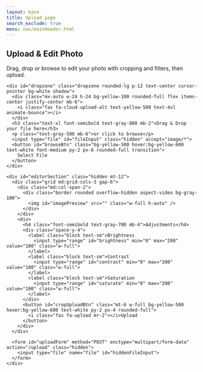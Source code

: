 ```yaml
---
layout: base
title: Upload page
search_exclude: true
menu: nav/mainHeader.html
---
```

<html lang="en">
<head>
  <meta charset="UTF-8" />
  <meta name="viewport" content="width=device-width, initial-scale=1.0"/>
  <title>Cartage - Photo Upload</title>
  <script src="https://cdn.tailwindcss.com"></script>
  <script src="https://cdnjs.cloudflare.com/ajax/libs/cropperjs/1.5.13/cropper.min.js"></script>
  <link href="https://cdnjs.cloudflare.com/ajax/libs/cropperjs/1.5.13/cropper.min.css" rel="stylesheet"/>
  <link rel="stylesheet" href="https://cdnjs.cloudflare.com/ajax/libs/font-awesome/6.4.0/css/all.min.css">
  <style>
    @import url('https://fonts.googleapis.com/css2?family=Poppins:wght@300;400;500;600;700&display=swap');

    body {
      font-family: 'Poppins', sans-serif;
      background-color: #f8fafc;
    }

    .dropzone {
      border: 2px dashed #e5e7eb;
      transition: all 0.4s ease;
    }

    .dropzone.active {
      border-color: #F59E0B;
      background-color: rgba(245, 158, 11, 0.05);
    }

    .preview-image {
      transition: all 0.3s ease;
    }

    .preview-image:hover {
      transform: scale(1.03);
    }
  </style>
</head>
<body class="min-h-screen bg-gradient-to-br from-white to-gray-50">
  <div class="container mx-auto px-4 py-8 max-w-4xl">
    <div class="text-center mb-10">
      <h2 class="text-4xl font-bold text-gray-800 mb-3">Upload & Edit Photo</h2>
      <p class="text-gray-600 max-w-2xl mx-auto">Drag, drop or browse to edit your photo with cropping and filters, then upload.</p>
    </div>

    <div id="dropzone" class="dropzone rounded-lg p-12 text-center cursor-pointer bg-white shadow">
      <div class="mx-auto w-24 h-24 bg-yellow-100 rounded-full flex items-center justify-center mb-6">
        <i class="fas fa-cloud-upload-alt text-yellow-500 text-4xl animate-bounce"></i>
      </div>
      <h3 class="text-xl font-semibold text-gray-800 mb-2">Drag & Drop your file here</h3>
      <p class="text-gray-500 mb-6">or click to browse</p>
      <input type="file" id="fileInput" class="hidden" accept="image/*">
      <button id="browseBtn" class="bg-yellow-500 hover:bg-yellow-600 text-white font-medium py-2 px-6 rounded-full transition">
        Select File
      </button>
    </div>

    <div id="editorSection" class="hidden mt-12">
      <div class="grid md:grid-cols-3 gap-6">
        <div class="md:col-span-2">
          <div class="border rounded overflow-hidden aspect-video bg-gray-100">
            <img id="imagePreview" src="" class="w-full h-auto" />
          </div>
        </div>
        <div>
          <h4 class="font-semibold text-gray-700 mb-4">Adjustments</h4>
          <div class="space-y-4">
            <label class="block text-sm">Brightness
              <input type="range" id="brightness" min="0" max="200" value="100" class="w-full">
            </label>
            <label class="block text-sm">Contrast
              <input type="range" id="contrast" min="0" max="200" value="100" class="w-full">
            </label>
            <label class="block text-sm">Saturation
              <input type="range" id="saturate" min="0" max="200" value="100" class="w-full">
            </label>
          </div>
          <button id="cropUploadBtn" class="mt-6 w-full bg-yellow-500 hover:bg-yellow-600 text-white py-2 px-4 rounded-full">
            <i class="fas fa-upload mr-2"></i>Upload
          </button>
        </div>
      </div>

      <form id="uploadForm" method="POST" enctype="multipart/form-data" action="/upload" class="hidden">
        <input type="file" name="file" id="hiddenFileInput">
      </form>
    </div>
  </div>

  <script>
    const dropzone = document.getElementById('dropzone');
    const fileInput = document.getElementById('fileInput');
    const browseBtn = document.getElementById('browseBtn');
    const imagePreview = document.getElementById('imagePreview');
    const editorSection = document.getElementById('editorSection');
    const brightnessInput = document.getElementById('brightness');
    const contrastInput = document.getElementById('contrast');
    const saturateInput = document.getElementById('saturate');
    const cropUploadBtn = document.getElementById('cropUploadBtn');
    const uploadForm = document.getElementById('uploadForm');
    const hiddenFileInput = document.getElementById('hiddenFileInput');

    let cropper;

    function preventDefaults(e) {
      e.preventDefault();
      e.stopPropagation();
    }

    ['dragenter', 'dragover', 'dragleave', 'drop'].forEach(eventName => {
      dropzone.addEventListener(eventName, preventDefaults, false);
    });

    ['dragenter', 'dragover'].forEach(eventName => {
      dropzone.addEventListener(eventName, () => dropzone.classList.add('active'), false);
    });

    ['dragleave', 'drop'].forEach(eventName => {
      dropzone.addEventListener(eventName, () => dropzone.classList.remove('active'), false);
    });

    dropzone.addEventListener('drop', handleDrop, false);
    browseBtn.addEventListener('click', () => fileInput.click());
    fileInput.addEventListener('change', () => handleFiles(fileInput.files));

    function handleDrop(e) {
      const dt = e.dataTransfer;
      const files = dt.files;
      handleFiles(files);
    }

    function handleFiles(files) {
      const file = files[0];
      if (!file) return;

      const reader = new FileReader();
      reader.onload = function(e) {
        imagePreview.src = e.target.result;
        editorSection.classList.remove('hidden');
        initCropper();
      };
      reader.readAsDataURL(file);
    }

    function initCropper() {
      if (cropper) cropper.destroy();
      cropper = new Cropper(imagePreview, {
        aspectRatio: 1,
        viewMode: 1,
        background: false,
        autoCropArea: 1
      });
    }

    function applyFiltersToCanvas(canvas) {
      const brightness = brightnessInput.value / 100;
      const contrast = contrastInput.value / 100;
      const saturate = saturateInput.value / 100;

      const ctx = canvas.getContext('2d');
      const imageData = ctx.getImageData(0, 0, canvas.width, canvas.height);
      const data = imageData.data;

      for (let i = 0; i < data.length; i += 4) {
        let r = data[i];
        let g = data[i + 1];
        let b = data[i + 2];

        // Apply brightness and contrast
        r = ((r - 128) * contrast + 128) * brightness;
        g = ((g - 128) * contrast + 128) * brightness;
        b = ((b - 128) * contrast + 128) * brightness;

        // Apply saturation
        const avg = (r + g + b) / 3;
        r = avg + (r - avg) * saturate;
        g = avg + (g - avg) * saturate;
        b = avg + (b - avg) * saturate;

        data[i] = Math.min(255, Math.max(0, r));
        data[i + 1] = Math.min(255, Math.max(0, g));
        data[i + 2] = Math.min(255, Math.max(0, b));
      }

      ctx.putImageData(imageData, 0, 0);
    }

    cropUploadBtn.addEventListener('click', () => {
      const canvas = cropper.getCroppedCanvas();
      applyFiltersToCanvas(canvas);
      canvas.toBlob(blob => {
        const file = new File([blob], 'edited-image.png', { type: 'image/png' });
        const dataTransfer = new DataTransfer();
        dataTransfer.items.add(file);
        hiddenFileInput.files = dataTransfer.files;
        uploadForm.submit();
      }, 'image/png');
    });
  </script>
</body>
</html>
